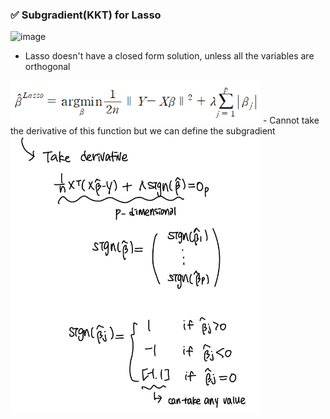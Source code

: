 
### ✅ Subgradient(KKT) for Lasso
<img width="509" height="341" alt="image" src="https://github.com/user-attachments/assets/1d1eff12-6c70-4d51-b3bb-b21980e25164" />
<br>





- Lasso doesn't have a closed form solution, unless all the variables are orthogonal
<img src="https://raw.githubusercontent.com/Chaewon-Park-STUDY/High-Dimension/main/images/8.png" width="400"/>
- Cannot take the derivative of this function but we can define the subgradient
<img src="https://raw.githubusercontent.com/Chaewon-Park-STUDY/High-Dimension/main/images/23.png" width="400"/>
